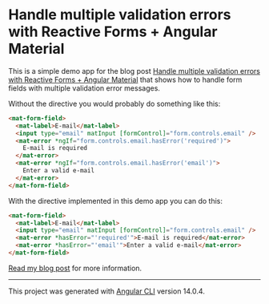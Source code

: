 # Handle multiple validation errors with Reactive Forms + Angular Material

This is a simple demo app for the blog post [Handle multiple validation errors with Reactive Forms + Angular Material](http://sandroroth.com/blog/angular-reactive-forms-errors) that shows how to handle form fields with multiple validation error messages.

Without the directive you would probably do something like this:

```html
<mat-form-field>
  <mat-label>E-mail</mat-label>
  <input type="email" matInput [formControl]="form.controls.email" />
  <mat-error *ngIf="form.controls.email.hasError('required')">
    E-mail is required
  </mat-error>
  <mat-error *ngIf="form.controls.email.hasError('email')">
    Enter a valid e-mail
  </mat-error>
</mat-form-field>
```

With the directive implemented in this demo app you can do this:

```html
<mat-form-field>
  <mat-label>E-mail</mat-label>
  <input type="email" matInput [formControl]="form.controls.email" />
  <mat-error *hasError="'required'">E-mail is required</mat-error>
  <mat-error *hasError="'email'">Enter a valid e-mail</mat-error>
</mat-form-field>
```

[Read my blog post](http://sandroroth.com/blog/angular-reactive-forms-errors) for more information.

---

This project was generated with [Angular CLI](https://github.com/angular/angular-cli) version 14.0.4.
